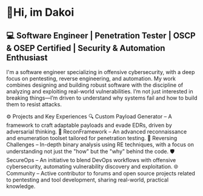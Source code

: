 # 👋Hi, im Dakoi
## 💻 Software Engineer | Penetration Tester | OSCP & OSEP Certified | Security & Automation Enthusiast

I'm a software engineer specializing in offensive cybersecurity, with a deep focus on pentesting, reverse engineering, and automation. My work combines designing and building robust software with the discipline of analyzing and exploiting real-world vulnerabilities. I’m not just interested in breaking things—I’m driven to understand why systems fail and how to build them to resist attacks.

⚙️ Projects and Key Experiences
🔍 Custom Payload Generator – A framework to craft adaptable payloads and evade EDRs, driven by adversarial thinking.
🔎 ReconFramework – An advanced reconnaissance and enumeration toolset tailored for penetration testing.
🔬 Reversing Challenges – In-depth binary analysis using RE techniques, with a focus on understanding not just the "how" but the "why" behind the code.
🛡️ SecureOps – An initiative to blend DevOps workflows with offensive cybersecurity, automating vulnerability discovery and exploitation.
🌐 Community – Active contributor to forums and open source projects related to pentesting and tool development, sharing real-world, practical knowledge.

